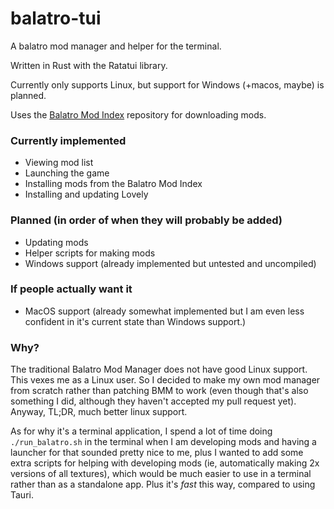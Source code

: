# balatro-tui

A balatro mod manager and helper for the terminal.

Written in Rust with the Ratatui library.

Currently only supports Linux, but support for Windows (+macos, maybe) is planned.

Uses the [Balatro Mod Index](https://github.com/skyline69/balatro-mod-index) repository for downloading mods.

### Currently implemented
- Viewing mod list
- Launching the game
- Installing mods from the Balatro Mod Index
- Installing and updating Lovely

### Planned (in order of when they will probably be added)
- Updating mods
- Helper scripts for making mods
- Windows support (already implemented but untested and uncompiled)

### If people actually want it
- MacOS support (already somewhat implemented but I am even less confident in it's current state than Windows support.)

### Why?

The traditional Balatro Mod Manager does not have good Linux support. This vexes me as a Linux user.
So I decided to make my own mod manager from scratch rather than patching BMM to work
(even though that's also something I did, although they haven't accepted my pull request yet).
Anyway, TL;DR, much better linux support.

As for why it's a terminal application, I spend a lot of time doing `./run_balatro.sh` in the terminal when I am
developing mods and having a launcher for that sounded pretty nice to me, plus I wanted to add some extra scripts
for helping with developing mods (ie, automatically making 2x versions of all textures), which would be much easier
to use in a terminal rather than as a standalone app. Plus it's *fast* this way, compared to using Tauri.
